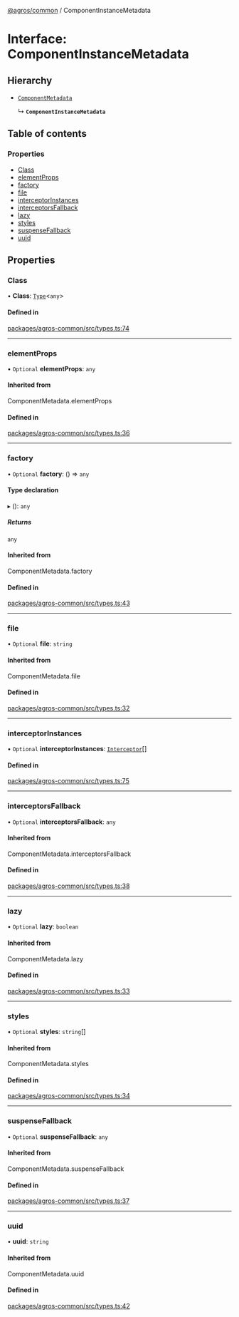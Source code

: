 [@agros/common](../index.md) / ComponentInstanceMetadata

# Interface: ComponentInstanceMetadata

## Hierarchy

- [`ComponentMetadata`](../index.md#componentmetadata)

  ↳ **`ComponentInstanceMetadata`**

## Table of contents

### Properties

- [Class](ComponentInstanceMetadata.md#class)
- [elementProps](ComponentInstanceMetadata.md#elementprops)
- [factory](ComponentInstanceMetadata.md#factory)
- [file](ComponentInstanceMetadata.md#file)
- [interceptorInstances](ComponentInstanceMetadata.md#interceptorinstances)
- [interceptorsFallback](ComponentInstanceMetadata.md#interceptorsfallback)
- [lazy](ComponentInstanceMetadata.md#lazy)
- [styles](ComponentInstanceMetadata.md#styles)
- [suspenseFallback](ComponentInstanceMetadata.md#suspensefallback)
- [uuid](ComponentInstanceMetadata.md#uuid)

## Properties

### <a id="class" name="class"></a> Class

• **Class**: [`Type`](../index.md#type)<`any`\>

#### Defined in

[packages/agros-common/src/types.ts:74](https://github.com/agrosjs/agros/blob/308fc0e/packages/agros-common/src/types.ts#L74)

___

### <a id="elementprops" name="elementprops"></a> elementProps

• `Optional` **elementProps**: `any`

#### Inherited from

ComponentMetadata.elementProps

#### Defined in

[packages/agros-common/src/types.ts:36](https://github.com/agrosjs/agros/blob/308fc0e/packages/agros-common/src/types.ts#L36)

___

### <a id="factory" name="factory"></a> factory

• `Optional` **factory**: () => `any`

#### Type declaration

▸ (): `any`

##### Returns

`any`

#### Inherited from

ComponentMetadata.factory

#### Defined in

[packages/agros-common/src/types.ts:43](https://github.com/agrosjs/agros/blob/308fc0e/packages/agros-common/src/types.ts#L43)

___

### <a id="file" name="file"></a> file

• `Optional` **file**: `string`

#### Inherited from

ComponentMetadata.file

#### Defined in

[packages/agros-common/src/types.ts:32](https://github.com/agrosjs/agros/blob/308fc0e/packages/agros-common/src/types.ts#L32)

___

### <a id="interceptorinstances" name="interceptorinstances"></a> interceptorInstances

• `Optional` **interceptorInstances**: [`Interceptor`](Interceptor.md)[]

#### Defined in

[packages/agros-common/src/types.ts:75](https://github.com/agrosjs/agros/blob/308fc0e/packages/agros-common/src/types.ts#L75)

___

### <a id="interceptorsfallback" name="interceptorsfallback"></a> interceptorsFallback

• `Optional` **interceptorsFallback**: `any`

#### Inherited from

ComponentMetadata.interceptorsFallback

#### Defined in

[packages/agros-common/src/types.ts:38](https://github.com/agrosjs/agros/blob/308fc0e/packages/agros-common/src/types.ts#L38)

___

### <a id="lazy" name="lazy"></a> lazy

• `Optional` **lazy**: `boolean`

#### Inherited from

ComponentMetadata.lazy

#### Defined in

[packages/agros-common/src/types.ts:33](https://github.com/agrosjs/agros/blob/308fc0e/packages/agros-common/src/types.ts#L33)

___

### <a id="styles" name="styles"></a> styles

• `Optional` **styles**: `string`[]

#### Inherited from

ComponentMetadata.styles

#### Defined in

[packages/agros-common/src/types.ts:34](https://github.com/agrosjs/agros/blob/308fc0e/packages/agros-common/src/types.ts#L34)

___

### <a id="suspensefallback" name="suspensefallback"></a> suspenseFallback

• `Optional` **suspenseFallback**: `any`

#### Inherited from

ComponentMetadata.suspenseFallback

#### Defined in

[packages/agros-common/src/types.ts:37](https://github.com/agrosjs/agros/blob/308fc0e/packages/agros-common/src/types.ts#L37)

___

### <a id="uuid" name="uuid"></a> uuid

• **uuid**: `string`

#### Inherited from

ComponentMetadata.uuid

#### Defined in

[packages/agros-common/src/types.ts:42](https://github.com/agrosjs/agros/blob/308fc0e/packages/agros-common/src/types.ts#L42)
